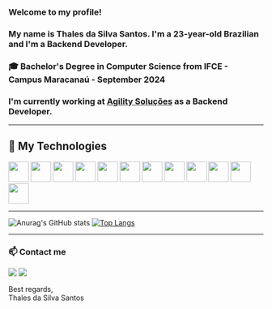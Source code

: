 ### Welcome to my profile!  
### My name is Thales da Silva Santos. I'm a 23-year-old Brazilian and I'm a Backend Developer.  

### 🎓 Bachelor's Degree in Computer Science from IFCE - Campus Maracanaú - September 2024</h4>
### I'm currently working at <a href="https://www.agility.com.br/" target="_blank">Agility Soluções</a> as a Backend Developer.</h4>
<hr>

## 🚀 My Technologies
<div>
  <img src="https://cdn.jsdelivr.net/gh/devicons/devicon/icons/php/php-original.svg" width="40" />
  <img src="https://cdn.jsdelivr.net/gh/devicons/devicon/icons/nodejs/nodejs-original.svg" width="40" />
  <img src="https://cdn.jsdelivr.net/gh/devicons/devicon/icons/express/express-original.svg" width="40" />
  <img src="https://cdn.jsdelivr.net/gh/devicons/devicon/icons/laravel/laravel-original.svg" width="40" />
  <img src="https://cdn.jsdelivr.net/gh/devicons/devicon/icons/html5/html5-original.svg" width="40" />
  <img src="https://cdn.jsdelivr.net/gh/devicons/devicon/icons/css3/css3-original.svg" width="40" />
  <img src="https://cdn.jsdelivr.net/gh/devicons/devicon/icons/javascript/javascript-original.svg" width="40" />
  <img src="https://cdn.jsdelivr.net/gh/devicons/devicon/icons/mysql/mysql-original.svg" width="40" />
  <img src="https://cdn.jsdelivr.net/gh/devicons/devicon/icons/mongodb/mongodb-original.svg" width="40" />
  <img src="https://cdn.jsdelivr.net/gh/devicons/devicon/icons/docker/docker-original.svg" width="40" />
  <img src="https://cdn.jsdelivr.net/gh/devicons/devicon/icons/linux/linux-original.svg" width="40" />
  <img src="https://cdn.jsdelivr.net/gh/devicons/devicon/icons/jest/jest-plain.svg" width="40" />
</div>
<hr>

![Anurag's GitHub stats](https://github-readme-stats.vercel.app/api?username=thaless4nt0s&theme=dark&show_icons=true)
[![Top Langs](https://github-readme-stats.vercel.app/api/top-langs/?username=thaless4nt0s&theme=dark&show_icons=true)](https://github.com/anuraghazra/github-readme-stats)

<hr>
<div>
    
### 📫 Contact me
<a href = "mailto:thalesdasilvasantos123@hotmail.com"><img loading="lazy" src="https://img.shields.io/badge/Gmail-D14836?style=for-the-badge&logo=gmail&logoColor=white" target="_blank"></a>
<a href="https://www.linkedin.com/in/thalesdasilva/" target="_blank"><img loading="lazy" src="https://img.shields.io/badge/-LinkedIn-%230077B5?style=for-the-badge&logo=linkedin&logoColor=white" target="_blank"></a> 
</div>

<p>Best regards,<br>Thales da Silva Santos</p>
